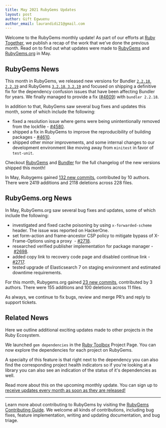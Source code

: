 ```yaml
---
title: May 2021 RubyGems Updates
layout: post
author: Gift Egwuenu
author_email: laurandidi21@gmail.com
---
```


Welcome to the RubyGems monthly update! As part of our efforts at [Ruby Together](http://rubytogether.org/), we publish a recap of the work that we’ve done the previous month. Read on to find out what updates were made to [RubyGems](https://github.com/rubygems/rubygems) and [RubyGems.org](https://github.com/rubygems/rubygems.org) in May.

## RubyGems News

This month in RubyGems, we released new versions for Bundler [`2.2.18`, `2.2.19`](https://github.com/rubygems/rubygems/blob/master/bundler/CHANGELOG.md#2218-may-25-2021) and RubyGems [`3.2.18`, `3.2.19`](https://github.com/rubygems/rubygems/blob/master/CHANGELOG.md#3218--2021-05-25) and focused on shipping a definitive fix for the dependency confusion issues that have been affecting Bundler for years. We finally managed to provide a fix ([#4609](https://github.com/rubygems/rubygems/pull/4609)) with `bundler 2.2.18`.

In addition to that, RubyGems saw several bug fixes and updates this month, some of which include the following:

- fixed a resolution issue where gems were being unintentionally removed from the lockfile - [#4580](https://github.com/rubygems/rubygems/pull/4580).
- shipped a fix in RubyGems to improve the reproducibility of building packages - [#4610](https://github.com/rubygems/rubygems/pull/4610).
- shipped other minor improvements, and some internal changes to our development environment like moving away from `minitest` in favor of `test-unit`.

Checkout [RubyGems](https://github.com/rubygems/rubygems/blob/master/CHANGELOG.md#3218--2021-05-25) and [Bundler](https://github.com/rubygems/rubygems/blob/master/bundler/CHANGELOG.md#2218-may-25-2021) for the full changelog of the new versions shipped this month! 

In May, Rubygems gained [132 new commits](https://github.com/rubygems/rubygems/compare/master@%7B2021-05-01%7D...master@%7B2021-05-31%7D), contributed by 10 authors. There were 2419 additions and 2118 deletions across 228 files.

## RubyGems.org News

In May, RubyGems.org saw several bug fixes and updates, some of which include the following:

- investigated and fixed cache poisoning by using `x-forwarded-scheme` header. The issue was reported on HackerOne.
- set form-action and frame-ancestor CSP policy to mitigate bypass of X-Frame-Options using a proxy  - [#2718](https://github.com/rubygems/rubygems.org/pull/2718).
- researched verified publisher implementation for package manager - [#2698](https://github.com/rubygems/rubygems.org/pull/2698#issuecomment-846356370).
- added copy link to recovery code page and disabled continue link - [#2717](https://github.com/rubygems/rubygems.org/pull/2717).
- tested upgrade of Elasticsearch 7 on staging environment and estimated downtime requirements.

For this month, Rubygems.org gained [23 new commits](https://github.com/rubygems/rubygems.org/compare/master@%7B2021-05-01%7D...master@%7B2021-05-31%7D), contributed by 3 authors. There were 155 additions and 100 deletions across 11 files.

As always, we continue to fix bugs, review and merge PR’s and reply to support tickets.

## Related News

Here we outline additional exciting updates made to other projects in the Ruby Ecosystem.

We launched `gem dependencies` in the [Ruby Toolbox](https://github.com/rubytoolbox/rubytoolbox) Project Page. You can now explore the dependencies for each project on RubyGems. 

A specialty of this feature is that right next to the dependency you can also find the corresponding project health indicators so if you're looking at a library you can also see an indication of the status of it's dependencies as well.

Read more about this on the upcoming monthly update. You can sign up to [receive updates every month as soon as they are released!](https://www.getdrip.com/forms/6239290/submissions)

---
Learn more about contributing to RubyGems by visiting the [RubyGems Contributing Guide](https://github.com/rubygems/rubygems/blob/master/CONTRIBUTING.md#how-to-contribute). We welcome all kinds of contributions, including bug fixes, feature implementation, writing and updating documentation, and bug triage.
